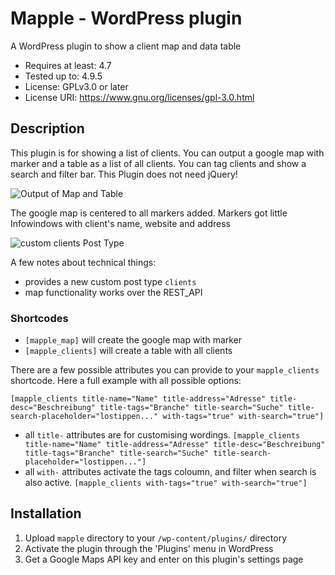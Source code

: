# Mapple - WordPress plugin
A WordPress plugin to show a client map and data table

* Requires at least: 4.7
* Tested up to: 4.9.5
* License: GPLv3.0 or later
* License URI: https://www.gnu.org/licenses/gpl-3.0.html

## Description

This plugin is for showing a list of clients. 
You can output a google map with marker and a table as a list of all clients.
You can tag clients and show a search and filter bar.
This Plugin does not need jQuery!

![Output of Map and Table](/../screenshots/screenshots/fe-output.jpg?raw=true "Output of Map and Table on the Front End")

The google map is centered to all markers added. Markers got little Infowindows with client's name, website and address

![custom clients Post Type](/../screenshots/screenshots/be-post.jpg?raw=true "New custom clients Post Type with address autocompletion")

A few notes about technical things:

*   provides a new custom post type `clients`
*   map functionality works over the REST_API

### Shortcodes

* `[mapple_map]` will create the google map with marker
* `[mapple_clients]` will create a table with all clients

There are a few possible attributes you can provide to your `mapple_clients` shortcode.
Here a full example with all possible options:

`[mapple_clients title-name="Name" title-address="Adresse" title-desc="Beschreibung" title-tags="Branche" title-search="Suche" title-search-placeholder="lostippen..." with-tags="true" with-search="true"]`
* all `title-` attributes are for customising wordings.
`[mapple_clients title-name="Name" title-address="Adresse" title-desc="Beschreibung" title-tags="Branche" title-search="Suche" title-search-placeholder="lostippen..."]`
* all `with-` attributes activate the tags coloumn, and filter when search is also active.
`[mapple_clients with-tags="true" with-search="true"]`

## Installation

1. Upload `mapple` directory to your `/wp-content/plugins/` directory
2. Activate the plugin through the 'Plugins' menu in WordPress
3. Get a Google Maps API key and enter on this plugin's settings page
